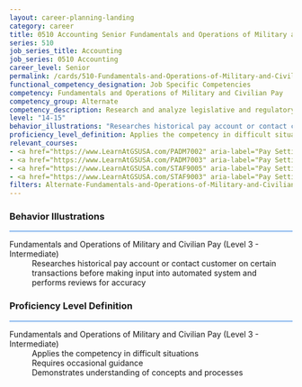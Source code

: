 ```yaml
---
layout: career-planning-landing
category: career
title: 0510 Accounting Senior Fundamentals and Operations of Military and Civilian Pay
series: 510
job_series_title: Accounting
job_series: 0510 Accounting
career_level: Senior
permalink: /cards/510-Fundamentals-and-Operations-of-Military-and-Civilian-Pay-Senior
functional_competency_designation: Job Specific Competencies
competency: Fundamentals and Operations of Military and Civilian Pay
competency_group: Alternate
competency_description: Research and analyze legislative and regulatory guidance related to entitlements to ensure proper payments
level: "14-15"
behavior_illustrations: "Researches historical pay account or contact customer on certain transactions before making input into automated system and performs reviews for accuracy"
proficiency_level_definition: Applies the competency in difficult situations ? Requires occasional guidance ? Demonstrates understanding of concepts and processes
relevant_courses: 
- <a href="https://www.LearnAtGSUSA.com/PADM7002" aria-label="Pay Setting for FWS Positions (PADM7001), GSU - https://www.LearnAtGSUSA.com/PADM7002">Pay Setting for FWS Positions (PADM7001), GSU</a>
- <a href="https://www.LearnAtGSUSA.com/PADM7003" aria-label="Pay Setting for GS Positions (PADM7002), GSU - https://www.LearnAtGSUSA.com/PADM7003">Pay Setting for GS Positions (PADM7002), GSU</a>
- <a href="https://www.LearnAtGSUSA.com/STAF9005" aria-label="Pay Setting&#58; Federal Wage System (STAF9004), GSU - https://www.LearnAtGSUSA.com/STAF9005">Pay Setting&#58; Federal Wage System (STAF9004), GSU</a>
- <a href="https://www.LearnAtGSUSA.com/STAF9003" aria-label="Pay Setting&#58; General Schedule (STAF9002), GSU - https://www.LearnAtGSUSA.com/STAF9003">Pay Setting&#58; General Schedule (STAF9002), GSU</a>
filters: Alternate-Fundamentals-and-Operations-of-Military-and-Civilian-Pay GS-14-15 series-0510
---
```


<div class="desktop:grid-col-6 margin-y-3">
  <div class="border-top-2 bg-white padding-3 shadow-5 height-full members-hover border-1px button-border border-top-blue radius-lg card-text-color">
    <h3>Behavior Illustrations</h3>
    <hr style="background-color: #1b74e0 !important;"/>
    <dl class="text-base card-content-color"><dt>Fundamentals and Operations of Military and Civilian Pay (Level 3 - Intermediate)</dt><dd>Researches historical pay account or contact customer on certain transactions before making input into automated system and performs reviews for accuracy</dd></dl>
  </div>
</div>
<div class="desktop:grid-col-6 margin-y-3">
  <div class="border-top-2 bg-white padding-3 shadow-5 height-full members-hover border-1px button-border border-top-blue radius-lg card-text-color">
    <h3>Proficiency Level Definition</h3>
     <hr style="background-color: #1b74e0 !important;"/>
    <dl class="text-base card-content-color"><dt>Fundamentals and Operations of Military and Civilian Pay (Level 3 - Intermediate)</dt><dd>Applies the competency in difficult situations </dd><dd> Requires occasional guidance </dd><dd> Demonstrates understanding of concepts and processes</dd></dl>
  </div>
</div>